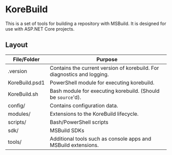 KoreBuild
=========

This is a set of tools for building a repository with MSBuild. It is designed for use with ASP.NET Core projects.

Layout
------

File/Folder                 | Purpose
----------------------------|--------------
.version                    | Contains the current version of korebuild. For diagnostics and logging.
KoreBuild.psd1              | PowerShell module for executing korebuild.
KoreBuild.sh                | Bash module for executing korebuild. (Should be `source`'d).
config/                     | Contains configuration data.
modules/                    | Extensions to the KoreBuild lifecycle.
scripts/                    | Bash/PowerShell scripts
sdk/                        | MSBuild SDKs
tools/                      | Additional tools such as console apps and MSBuild extensions.
